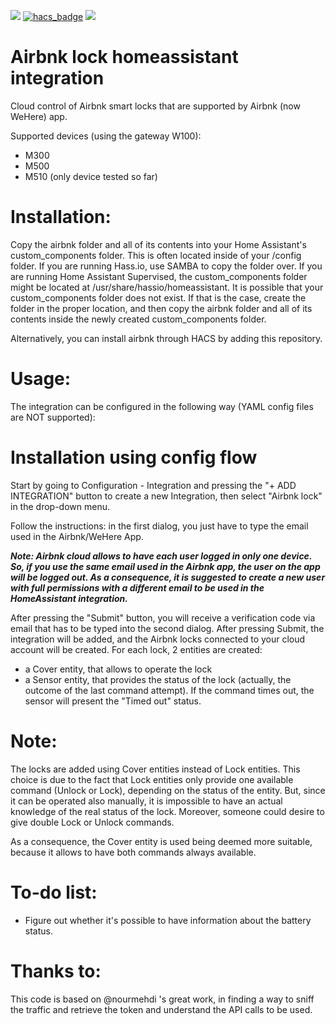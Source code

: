 [![](https://img.shields.io/github/release/rospogrigio/airbnk/all.svg?style=for-the-badge)](https://github.com/rospogrigio/airbnk/releases)
[![hacs_badge](https://img.shields.io/badge/HACS-Default-orange.svg?style=for-the-badge)](https://github.com/custom-components/hacs)
[![](https://img.shields.io/badge/MAINTAINER-%40rospogrigio-green?style=for-the-badge)](https://github.com/rospogrigio)

# Airbnk lock homeassistant integration

Cloud control of Airbnk smart locks that are supported by Airbnk (now WeHere) app.

Supported devices (using the gateway W100):
- M300
- M500
- M510 (only device tested so far)

# Installation:

Copy the airbnk folder and all of its contents into your Home Assistant's custom_components folder. This is often located inside of your /config folder. If you are running Hass.io, use SAMBA to copy the folder over. If you are running Home Assistant Supervised, the custom_components folder might be located at /usr/share/hassio/homeassistant. It is possible that your custom_components folder does not exist. If that is the case, create the folder in the proper location, and then copy the airbnk folder and all of its contents inside the newly created custom_components folder.

Alternatively, you can install airbnk through HACS by adding this repository.

# Usage:

The integration can be configured in the following way (YAML config files are NOT supported):

# Installation using config flow

Start by going to Configuration - Integration and pressing the "+ ADD INTEGRATION" button to create a new Integration, then select "Airbnk lock" in the drop-down menu.

Follow the instructions: in the first dialog, you just have to type the email used in the Airbnk/WeHere App. 

**_Note: Airbnk cloud allows to have each user logged in only one device. So, if you use the same email used in the Airbnk app, the user on the app will be logged out. As a consequence, it is suggested to create a new user with full permissions with a different email to be used in the HomeAssistant integration._**  

After pressing the "Submit" button, you will receive a verification code via email that has to be typed into the second dialog. After pressing Submit, the integration will be added, and the Airbnk locks connected to your cloud account will be created. For each lock, 2 entities are created:
- a Cover entity, that allows to operate the lock
- a Sensor entity, that provides the status of the lock (actually, the outcome of the last command attempt). If the command times out, the sensor will present the "Timed out" status.

# Note:

The locks are added using Cover entities instead of Lock entities. This choice is due to the fact that Lock entities only provide one available command (Unlock or Lock), depending on the status of the entity. But, since it can be operated also manually, it is impossible to have an actual knowledge of the real status of the lock. Moreover, someone could desire to give double Lock or Unlock commands. 

As a consequence, the Cover entity is used being deemed more suitable, because it allows to have both commands always available.

# To-do list:

* Figure out whether it's possible to have information about the battery status.

# Thanks to:

This code is based on @nourmehdi 's great work, in finding a way to sniff the traffic and retrieve the token and understand the API calls to be used.
